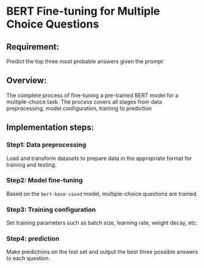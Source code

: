 # BERT Fine-tuning for Multiple Choice Questions
## Requirement:  
Predict the top three most probable answers given the prompt  

## Overview:  
The complete process of fine-tuning a pre-trained BERT model for a multiple-choice task. The process covers all stages from data preprocessing, model configuration, training to prediction

## Implementation steps:
### Step1: Data preprocessing 
Load and transform datasets to prepare data in the appropriate format for training and testing.

### Step2: Model fine-tuning 
Based on the `bert-base-cased` model, multiple-choice questions are trained.

### Step3: Training configuration  
Set training parameters such as batch size, learning rate, weight decay, etc.

### Step4: prediction
Make predictions on the test set and output the best three possible answers to each question.
